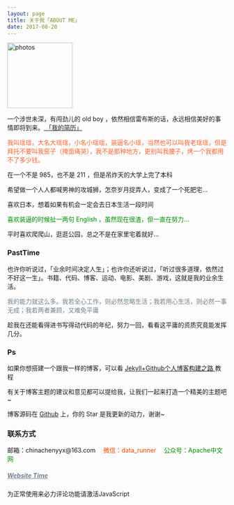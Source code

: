 ```yaml
---
layout: page
title: 关于我「ABOUT ME」 
date: 2017-08-20 
---
```

<a href="/photos/" target="_blank"><img src="http://omjh2j5h3.bkt.clouddn.com/%E5%A4%A9%E7%AD%96.jpg" width="150" height="150" alt="photos"/></a>

<p>
一个涉世未深，有闯劲儿的 old boy ，依然相信雷布斯的话，永远相信美好的事情即将到来。<a href="{{ site.baseurl }}/jianli.pdf" target="_blank"> 「我的简历」 </a>    


<div style="color:#FF6633">
<p>	我叫瑶瑶，大名大瑶瑶，小名小瑶瑶，装逼名小瑶，当然也可以叫我老瑶瑶，但是拜托不要叫我窑子（掩面痛哭），我不是那种地方，更别叫我腰子，烤一个我都用不了多少钱。
</p>
</div>
<p>
在一个不是 985，也不是 211 ，但是吊炸天的大学上完了本科
<p>
希望做一个人人都喊男神的攻城狮，怎奈岁月捉弄人，变成了一个死肥宅...
<p>
喜欢日本，想着如果有机会一定会去日本生活一段时间
</p>        
<div style="color:#008B00">
<p>
喜欢装逼的时候扯一两句 English ，虽然现在很渣，但一直在努力...        
</p>

</div>
<p>
平时喜欢爬爬山，逛逛公园，总之不是在家里宅着就好...           
<p>    

<p>

<h3> PastTime</h3>   

<p>


也许你听说过，「业余时间决定人生」；也许你还听说过，「听过很多道理，依然过不好这一生」。书籍、代码、博客、运动、电影、美剧、游戏，这就是我的业余生活。            


<div style="color:#708090">
<p>
     我的能力就这么多。我若全心工作，则必然忽略生活；我若用心生活，则必然一事无成；我若两者兼顾，又难免平庸
</p>
</div>
<p>
趁我在还能看得进书写得动代码的年纪，努力一回，看看这平庸的资质究竟能发挥几分。

<p>

<h3> Ps </h3>   
<p>
如果你想搭建一个跟我一样的博客，可以看
<a href="/2017/03/HowToCreateBlog/"> Jekyll+Github个人博客构建之路 </a>
教程

<p>

有关于博客主题的建议和意见都可以提给我，让我们一起来打造一个精美的主题吧~ 

<p> 

博客源码在 <a target="_blank" href='https://github.com/chenyyx/chenyyx.github.io/' target="_blank" >Github</a> 上，你的 Star 是我更新的动力，谢谢~

<h3> 联系方式 </h3>         
<script>
	function mousemethod(op,imgid){
	document.getElementById(imgid).style.display=op;
	}
</script>

<p>邮箱：chinachenyyx@163.com &emsp;<a href="#" onmouseover="mousemethod('block','img1')" onmouseout="mousemethod('none','img1')" style="color:#FF4500;text-decoration:none">微信：data_runner</a><img id="img1" src="http://od8sm9q7x.bkt.clouddn.com/wechat.png" style="display:none;"  width="128" height="128">&emsp;
	<a href="#" onmouseover="mousemethod('block','img2')" onmouseout="mousemethod('none','img2')" style="color:#008B00;text-decoration:none">公众号：Apache中文网</a><img id="img2" src="http://od8sm9q7x.bkt.clouddn.com/apachecn-qrcode.jpg" style="display:none;" width="128" height="128" >
 
<p>
<a href="/yyyyyx/" style="color:#708090"  target="_blank"> <h5>Website Time</h5></a>  
</p>


<!-- <div class="search_form">
    <div id="cse">
		<div class="gsc-control-cse gsc-control-cse-en">
			<div class="gsc-control-wrapper-cse" dir="ltr">
				<form class="gsc-search-box" accept-charset="utf-8">
					<table cellspacing="0" cellpadding="0" class="gsc-search-box">
						<tbody>
							<tr>
								<td class="gsc-input"><input autocomplete="off" type="text" size="10" class=" gsc-input " name="search" title="search" id="gsc-i-id1" dir="ltr" spellcheck="false" placeholder="Custom Search" style="outline: none; background: url(&quot;http://www.google.com/cse/static/images/1x/googlelogo_lightgrey_46x16dp.png&quot;) left center no-repeat rgb(255, 255, 255); text-indent: 48px;">
								</td>
								<td class="gsc-search-button">
									<input type="button" value="Search" class="gsc-search-button" title="search">
								</td>
								<td class="gsc-clear-button">
									<div class="gsc-clear-button" title="clear results">&nbsp;</div>
								</td>
							</tr>
						</tbody>
					</table>
					<table cellspacing="0" cellpadding="0" class="gsc-branding">
						<tbody>
							<tr>
								<td class="gsc-branding-user-defined">
								</td>
								<td class="gsc-branding-text">
									<div class="gsc-branding-text">powered by</div>
								</td>
								<td class="gsc-branding-img">
									<img src="https://www.google.com/cse/static/images/1x/googlelogo_grey_46x15dp.png" class="gsc-branding-img" srcset="https://www.google.com/cse/static/images/2x/googlelogo_grey_46x15dp.png 2x">
								</td>
							</tr>
						</tbody>
					</table>
				</form>
			<div class="gsc-results-wrapper-nooverlay">
				<div class="gsc-tabsAreaInvisible">
					<div class="gsc-tabHeader gsc-inline-block gsc-tabhActive">自定义搜索</div>
						<span class="gs-spacer"> </span>
					</div>
					<div class="gsc-tabsAreaInvisible"></div>
					<div class="gsc-above-wrapper-area-invisible">
						<table cellspacing="0" cellpadding="0" class="gsc-above-wrapper-area-container">
							<tbody>
								<tr>
									<td class="gsc-result-info-container">
										<div class="gsc-result-info-invisible"></div>
									</td>
								</tr>
							</tbody>
						</table>
					</div>
					<div class="gsc-adBlockInvisible"></div>
					<div class="gsc-wrapper">
						<div class="gsc-adBlockInvisible"></div>
						<div class="gsc-resultsbox-invisible">
							<div class="gsc-resultsRoot gsc-tabData gsc-tabdActive">
								<table cellspacing="0" cellpadding="0" class="gsc-resultsHeader">
									<tbody>
										<tr>
											<td class="gsc-twiddleRegionCell">
												<div class="gsc-twiddle">
													<div class="gsc-title">Web</div>
												</div>
												<div class="gsc-stats"></div>
												<div class="gsc-results-selector gsc-all-results-active">
													<div class="gsc-result-selector gsc-one-result" title="show one result">&nbsp;</div>
													<div class="gsc-result-selector gsc-more-results" title="show more results">&nbsp;</div>
													<div class="gsc-result-selector gsc-all-results" title="show all results">&nbsp;</div>
												</div>
											</td>
											<td class="gsc-configLabelCell"></td>
										</tr>
									</tbody>
								</table>
							<div>
							<div class="gsc-expansionArea"></div>
						</div>
					</div>
				</div>
			</div>
		</div>
	</div>
</div>
</div>
</div> -->

<body>
<!-- <div>
<script>
  (function() {
    var cx = '002061538256549327231:sbiszv7plg8';
    var gcse = document.createElement('script');
    gcse.type = 'text/javascript';
    gcse.async = true;
    gcse.src = 'https://cse.google.com/cse.js?cx=' + cx;
    var s = document.getElementsByTagName('script')[0];
    s.parentNode.insertBefore(gcse, s);
  })();
</script>
<gcse:searchbox></gcse:searchbox>
<gcse:searchresults></gcse:searchresults>
</div> -->

<!-- 百度站内搜索 start-->
<div>
<script type="text/javascript">
	(function(){document.write(unescape('%3Cdiv id="bdcs"%3E%3C/div%3E'));
		var bdcs = document.createElement('script');
		bdcs.type = 'text/javascript';
		bdcs.async = true;
		bdcs.src = 'http://znsv.baidu.com/customer_search/api/js?sid=15833167561258649816' + '&plate_url=' + encodeURIComponent(window.location.href) + '&t=' + Math.ceil(new Date()/3600000);
		var s = document.getElementsByTagName('script')[0];
		s.parentNode.insertBefore(bdcs, s);
	})();
</script>
</div>
<!-- 百度站内搜索 end-->
</body>

<!-- 来必力City版安装代码 -->
<div id="lv-container" data-id="city" data-uid="MTAyMC8zMzg4My8xMDQzNg==">
<script type="text/javascript">
   (function(d, s) {
       var j, e = d.getElementsByTagName(s)[0];

       if (typeof LivereTower === 'function') { return; }

       j = d.createElement(s);
       j.src = 'https://cdn-city.livere.com/js/embed.dist.js';
       j.async = true;

       e.parentNode.insertBefore(j, e);
   })(document, 'script');
</script>
<noscript>为正常使用来必力评论功能请激活JavaScript</noscript>
</div>
<!-- City版安装代码已完成 -->

